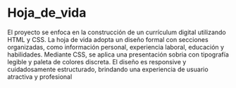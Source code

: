 # Hoja_de_vida

El proyecto se enfoca en la construcción de un currículum digital utilizando HTML y CSS. La hoja de vida adopta un diseño formal con secciones organizadas, como información personal, experiencia laboral, educación y habilidades. Mediante CSS, se aplica una presentación sobria con tipografía legible y paleta de colores discreta. El diseño es responsive y cuidadosamente estructurado, brindando una experiencia de usuario atractiva y profesional
